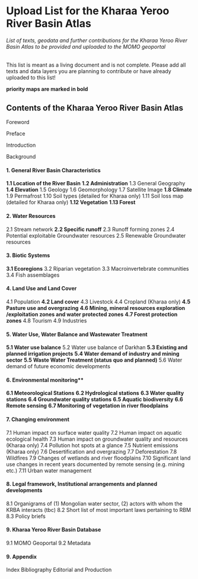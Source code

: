 # Upload List for the Kharaa Yeroo River Basin Atlas

###### List of texts, geodata and further contributions for the Kharaa Yeroo River Basin Atlas to be provided and uploaded to the MOMO geoportal

This list is meant as a living document and is not complete. Please add all texts and data layers you are planning to contribute or have already uploaded to this list!

**priority maps are marked in bold**



## Contents of the Kharaa Yeroo River Basin Atlas 

Foreword

Preface

Introduction

Background


#### 1. General River Basin Characteristics
**1.1 Location of the River Basin**
**1.2 Administration**
1.3 General Geography
**1.4 Elevation**
1.5 Geology
1.6 Geomorphology
1.7 Satellite Image
**1.8 Climate** 
1.9 Permafrost
1.10 Soil types (detailed for Kharaa only)
1.11 Soil loss map (detailed for Kharaa only)
**1.12 Vegetation**
**1.13 Forest**

#### 2. Water Resources
2.1 Stream network
**2.2 Specific runoff**
2.3 Runoff forming zones 
2.4 Potential exploitable Groundwater resources
2.5 Renewable Groundwater resources

#### 3. Biotic Systems
**3.1 Ecoregions**
3.2 Riparian vegetation
3.3 Macroinvertebrate communities
3.4 Fish assemblages

#### 4. Land Use and Land Cover
4.1 Population
**4.2 Land cover**
4.3 Livestock
4.4 Cropland (Kharaa only)
**4.5 Pasture use and overgrazing**
**4.6 Mining, mineral resources exploration /exploitation zones and water protected zones**
**4.7 Forest protection zones**
4.8 Tourism
4.9 Industries

#### 5. Water Use, Water Balance and Wastewater Treatment
**5.1 Water use balance**
5.2 Water use balance of Darkhan
**5.3 Existing and planned irrigation projects**
**5.4 Water demand of industry and mining sector**
**5.5 Waste Water Treatment (status quo and planned)**
5.6 Water demand of future economic developments

#### 6. Environmental monitoring**
**6.1 Meteorological Stations**
**6.2 Hydrological stations**
**6.3 Water quality stations**
**6.4 Groundwater quality stations**
**6.5 Aquatic biodiversity**
**6.6 Remote sensing**
**6.7 Monitoring of vegetation in river floodplains**

#### 7. Changing environment
7.1 Human impact on surface water quality 
7.2 Human impact on aquatic ecological health
7.3 Human impact on groundwater quality and resources (Kharaa only)
7.4 Pollution hot spots at a glance 
7.5 Nutrient emissions (Kharaa only)
7.6 Desertification and overgrazing
7.7 Deforestation
7.8 Wildfires
7.9 Changes of wetlands and river floodplains
7.10 Significant land use changes in recent years documented by remote sensing (e.g. mining etc.)
7.11 Urban water management

#### 8. Legal framework, Institutional arrangements and planned developments
8.1 Organigrams of (1) Mongolian water sector, (2) actors with whom the KRBA interacts (tbc)
8.2 Short list of most important laws pertaining to RBM
8.3 Policy briefs

#### 9. Kharaa Yeroo River Basin Database
9.1 MOMO Geoportal
9.2 Metadata

#### 9. Appendix
Index
Bibliography
Editorial and Production
